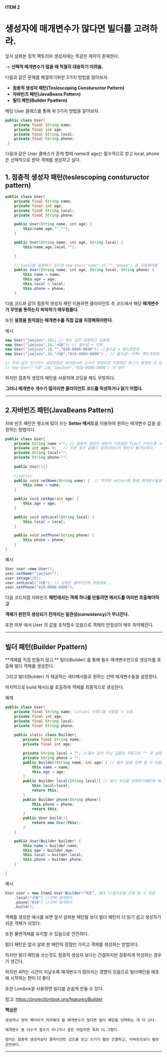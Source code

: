 **ITEM 2**

# **생성자에 매개변수가 많다면 빌더를 고려하라.**



앞서 살펴본 정적 팩토리와 생성자에는 똑같은 제약이 존재한다.

-> **선택적 매개변수가 많을 때 적절히 대응하기 어려움.**



다음과 같은 문제를 해결하기위한 3가지 방법을 알아보자.

- **점층적 생성자 패턴(Teslescoping Constuructor Pattern)**
- **자바빈즈 패턴(JavaBeans Pattern)**
- **빌더 패턴(Builder Ppattern)**





해당 User 클래스를  통해 위 3가지 방법을 알아보자.

```java
public class User{
    private final String name;
    private final int age;
    private final String local;
    private final String phone;
 }
```

다음과 같은 User 클래스가 존재 할때 name과 age는 필수적으로 받고 local, phone 은 선택적으로 받아 객체를 생성하고 싶다.





##  1. **점층적 생성자 패턴(teslescoping constuructor pattern)**

```java
public class User{
    private final String name;
    private final int age;
    private final String local;
    private final String phone;

    public User(String name, int age) {
        this(name,age,"","");
    }

    public User(String name, int age, String local) {
        this(name,age,local,"");

    }
    
    // local을 설정하기 싫으면 new User("name",17,"","phone") 을 사용해야함
    public User(String name, int age, String local, String phone) {
        this.name = name;
        this.age = age;
        this.local = local;
        this.phone = phone;
    }
```

다음 코드와 같이 점층적 생성자 패턴 이용하면 클라이언트 측 코드에서 해당 **매개변수가 무엇을 뜻하는지 파악하기 매우힘들다**.

또한 **설정을 원치않는 매개변수를 직접 값을 지정해줘야한다**.



예시

```java
new User("jaejoon",10); // 필수 값만 설정하고 싶을때
new User("jaejoon",10,"서울"); // 필수값 + 지역
new User("jaejoon",10,"","010-0000-0000"); //필수값 + 핸드폰번호
new User("jaejoon",10,"서울","010-0000-0000") ; // 필수값+ 지역+ 핸드폰번호

// 위와 같은 인스턴스 생성방법은 매개변수의 순서가 변경되면 치명적인 버그가 발생할 수 있다.
// new User("서울",10,"JaeJoon","010-0000-0000") 인 경우
```



하지만  점층적 생정자 패턴을 사용하여 코딩을 해도 무방하다.

**그러나 매개변수 개수가 많아지면 클라이언트 코드를 작성하거나 읽기 어렵다.**



---



## 2.**자바빈즈 패턴(JavaBeans Pattern)**



자바 빈즈 패턴은 평소에 많이 쓰는 **Setter 메서드**를 이용하여 원하는 매개변수 값을 설정하는 방법이다.

```java
public class User{
    private String name =""; // 점층적 생성자 패턴과 다른점은 fianl 키워드를 사용할 수 없음으로 객체를 불변으로 만들지못함.
    private int age= 0;   // 또한 필수 값들이 설정되었는지 확인이 불가능하다.
    private String local="";
    private String phone="";
    
    public User(){}
    
    //setter
    public void setName(String name) {  // 하지만 setter를 통해 매개변수들을 점층적 생정자패턴보다 쉽게 설정할 수 있다.
        this.name = name;
    }

    public void setAge(int age) {
        this.age = age;
    }	

    public void setLocal(String local) {
        this.local = local;
    }

    public void setPhone(String phone) {
        this.phone = phone;
    }
}
```



예시

```java
User user =new User();
user.setName("jaejoon");
user.setage(10);
user.setLocal("서울"); // 설정은 클라이언트 마음대로..
user.setPhone("010-0000-0000");
```



다음 코드처럼 자바빈즈 **패턴에서는 객체 하나를 만들려면 메서드를 여러번 호출해야하고**

**객체가 완전히 생성되기 전까지는 일관성(consistency)가 무너진다.**



또한 외부 에서 User 의 값을 조작할수 있음으로 객체의 안정성이 매우 취약해진다.

---



## **빌더 패턴(Builder Ppattern)**



**객체를 직접 만들지 않고 ** 빌더(Builder) 를 통해 필수 매개변수만으로 생성자를 호출해 빌더 객체를 생성한다.

그리고 빌더(Builder) 가 제공하는 세터메서들로 원하는 선택 매개변수들을 설정한다.

마지막으로 bulid 메서드를 호출하여 객체를 최종적으로 생성한다.



예제

```java
public class User{
    private final String name; //fianl 키워드를 사용할 수 있음
    private final int age;
    private final String local;
    private final String phone;
    
    public static class Builder{
        private final String name;
        private final int age;

        private String local = ""; //필수 값이 아닌 값들은 자동으로 "" 로 설정할 수 있음
        private String phone = "";
        public Builder(String name, int age) { // 필수 값을 강제 할 수 있음.
            this.name = name;
            this.age = age;
        }
        public Builder local(String local){ // 빌더 자신을 반환하기때문에 메서드 체인닝(method chaning)을 지원 할수있음
            this.local=local;
            return this;
        }
        public Builder phone(String phone){
            this.phone = phone;
            return this;
        }
        public User build(){
            return new User(this);
        }
    }

    public User(Builder builder) {
        this.name = builder.name;
        this.age = builder.age;
        this.local = builder.local;
        this.phone = builder.phone;
    }
    
}
```



예시

```java
User user = new Item2.User.Builder("재준", 10) //필수값을 강제 할 수 있음
    .local("서울") //선택 매개변수
    .phone("010") //선택 매개변수
    .build();
```



객체를 생성한 예시를 보면 앞서 살펴본 패턴들 보다 빌더 패턴이 더 읽기 쉽고 생성하기 쉬운 객체가 되었다.

또한 불변객체를 유지할 수 있음으로 안전하다.



빌더 패턴은 앞서 살펴 본 패턴의 장점만 가지고 객체를 생성하는 방법이다.



하지만 빌더 패턴을 쓰는것도  점층적 생성자 보다는 간결하지만 장황하게 작성하는 경우가 생긴다.

하지만 API는 시간이 지날수록 매개변수가 많아지는 경향이 있음으로 빌더패턴을 애초에 시작하는 편이 더 좋다



또한 Lombok을 사용하면 빌더를 손쉽게 만들 수 있다.

참고: https://projectlombok.org/features/Builder



**핵심은**

`생성자나 정적 팩터리가 처리해야 할 매개변수가 많다면 빌더 패턴을 선택하는 게 더 낫다.`

`매개변수 중 다수가 필수가 아니거나 같은 타입이면 특히 더 그렇다.`

`빌더는 점층적 생성자보다 클라이언트 코드를 읽고 쓰기가 훨씬 간결하고, 자바빈즈보다 훨씬 안전하다.`


---